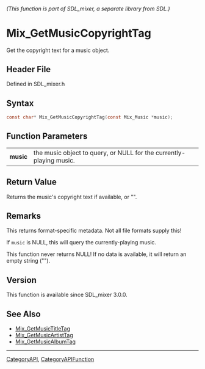 ###### (This function is part of SDL_mixer, a separate library from SDL.)
# Mix_GetMusicCopyrightTag

Get the copyright text for a music object.

## Header File

Defined in SDL_mixer.h

## Syntax

```c
const char* Mix_GetMusicCopyrightTag(const Mix_Music *music);

```

## Function Parameters

|               |                                                                     |
| ------------- | ------------------------------------------------------------------- |
| **music**     | the music object to query, or NULL for the currently-playing music. |

## Return Value

Returns the music's copyright text if available, or "".

## Remarks

This returns format-specific metadata. Not all file formats supply this!

If `music` is NULL, this will query the currently-playing music.

This function never returns NULL! If no data is available, it will return
an empty string ("").

## Version

This function is available since SDL_mixer 3.0.0.

## See Also

- [Mix_GetMusicTitleTag](Mix_GetMusicTitleTag)
- [Mix_GetMusicArtistTag](Mix_GetMusicArtistTag)
- [Mix_GetMusicAlbumTag](Mix_GetMusicAlbumTag)

----
[CategoryAPI](CategoryAPI), [CategoryAPIFunction](CategoryAPIFunction)

